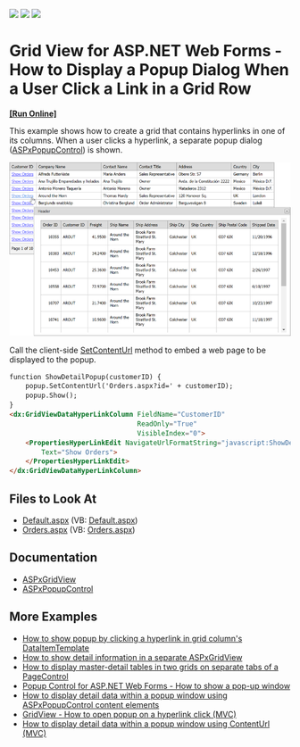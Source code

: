 <!-- default badges list -->
![](https://img.shields.io/endpoint?url=https://codecentral.devexpress.com/api/v1/VersionRange/134059455/13.1.4%2B)
[![](https://img.shields.io/badge/Open_in_DevExpress_Support_Center-FF7200?style=flat-square&logo=DevExpress&logoColor=white)](https://supportcenter.devexpress.com/ticket/details/E2193)
[![](https://img.shields.io/badge/📖_How_to_use_DevExpress_Examples-e9f6fc?style=flat-square)](https://docs.devexpress.com/GeneralInformation/403183)
<!-- default badges end -->

# Grid View for ASP.NET Web Forms - How to Display a Popup Dialog When a User Click a Link in a Grid Row
<!-- run online -->
**[[Run Online]](https://codecentral.devexpress.com/e2193/)**
<!-- run online end -->

This example shows how to create a grid that contains hyperlinks in one of its columns. When a user clicks a hyperlink, a separate popup dialog ([ASPxPopupControl](https://docs.devexpress.com/AspNet/DevExpress.Web.ASPxPopupControl)) is shown.

![A popup is displayed by clicking the grid column link](images/grid-with-popup-on-link-click.png)

Call the client-side [SetContentUrl](https://docs.devexpress.com/AspNet/js-ASPxClientPopupControlBase.SetContentUrl(url)) method to embed a web page to be displayed to the popup.

```aspx
function ShowDetailPopup(customerID) {
    popup.SetContentUrl('Orders.aspx?id=' + customerID);
    popup.Show();
}
<dx:GridViewDataHyperLinkColumn FieldName="CustomerID" 
                                ReadOnly="True" 
                                VisibleIndex="0">
    <PropertiesHyperLinkEdit NavigateUrlFormatString="javascript:ShowDetailPopup('{0}');"
        Text="Show Orders">
    </PropertiesHyperLinkEdit>
</dx:GridViewDataHyperLinkColumn>
```        

## Files to Look At

* [Default.aspx](./CS/ShowDetailInPopup/Default.aspx) (VB: [Default.aspx](./VB/ShowDetailInPopup/Default.aspx))
* [Orders.aspx](./CS/ShowDetailInPopup/Orders.aspx) (VB: [Orders.aspx](./VB/ShowDetailInPopup/Orders.aspx))


## Documentation

* [ASPxGridView](https://docs.devexpress.com/AspNet/DevExpress.Web.ASPxGridView)
* [ASPxPopupControl](https://docs.devexpress.com/AspNet/DevExpress.Web.ASPxPopupControl?p=netframework)

## More Examples

* [How to show popup by clicking a hyperlink in grid column's DataItemTemplate](https://github.com/DevExpress-Examples/how-to-show-popup-by-clicking-a-hyperlink-in-grid-columns-dataitemtemplate-e2270)
* [How to show detail information in a separate ASPxGridView](https://github.com/DevExpress-Examples/how-to-show-detail-information-in-a-separate-aspxgridview-e70)
* [How to display master-detail tables in two grids on separate tabs of a PageControl](https://github.com/DevExpress-Examples/how-to-display-master-detail-tables-in-two-grids-on-separate-tabs-of-a-pagecontrol-e1285)
* [Popup Control for ASP.NET Web Forms - How to show a pop-up window](https://github.com/DevExpress-Examples/web-forms-show-popup-window)
* [How to display detail data within a popup window using ASPxPopupControl content elements](https://github.com/DevExpress-Examples/how-to-display-detail-data-within-a-popup-window-using-aspxpopupcontrol-content-elements-e5202)
* [GridView - How to open popup on a hyperlink click (MVC)](https://github.com/DevExpress-Examples/gridview-how-to-open-popup-on-a-hyperlink-click-e20052)
* [How to display detail data within a popup window using ContentUrl (MVC)](https://github.com/DevExpress-Examples/how-to-display-detail-data-within-a-popup-window-using-contenturl-mvc-e20051)